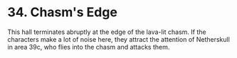 # 34. Chasm's Edge

This hall terminates abruptly at the edge of the lava-lit chasm. If the characters make a lot of noise here, they attract the attention of Netherskull in area 39c, who flies into the chasm and attacks them.
